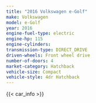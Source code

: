 ```yaml
---
title: "2016 Volkswagen e-Golf"
make: Volkswagen
model: e-Golf
year: 2016
engine-fuel-type: electric
engine-hp: 115
engine-cylinders: 
transmission-type: DIRECT_DRIVE
driven-wheels: Front wheel drive
number-of-doors: 4
market-category: Hatchback
vehicle-size: Compact
vehicle-style: 4dr Hatchback
---
```


{{< car_info >}}
